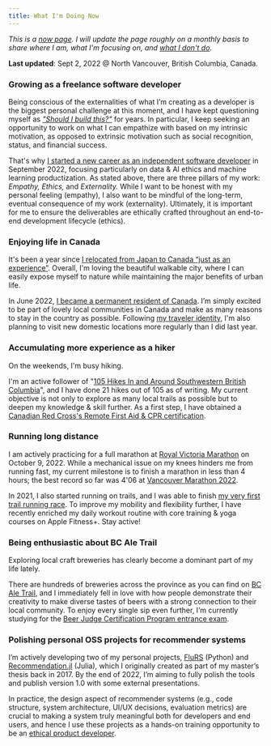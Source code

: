 ```yaml
---
title: What I'm Doing Now
---
```


*This is a [now page](https://nownownow.com/about). I will update the page roughly on a monthly basis to share where I am, what I'm focusing on, and [what I don't do](/note/creating-now-page/).*

**Last updated**: Sept 2, 2022 @ North Vancouver, British Columbia, Canada.

### Growing as a freelance software developer

Being conscious of the externalities of what I’m creating as a developer is the biggest personal challenge at this moment, and I have kept questioning myself as [*"Should I build this?"*](/note/foundations-of-humane-technology/) for years. In particular, I keep seeking an opportunity to work on what I can empathize with based on my intrinsic motivation, as opposed to extrinsic motivation such as social recognition, status, and financial success.

That's why [I started a new career as an independent software developer](/note/becoming-a-freelancer-in-canada/) in September 2022, focusing particularly on data & AI ethics and machine learning productization. As stated above, there are three pillars of my work: *Empathy,* *Ethics,* and *Externality.* While I want to be honest with my personal feeling (empathy), I also want to be mindful of the long-term, eventual consequence of my work (externality). Ultimately, it is important for me to ensure the deliverables are ethically crafted throughout an end-to-end development lifecycle (ethics).

### Enjoying life in Canada

It's been a year since [I relocated from Japan to Canada “just as an experience”](/note/relocating-to-canada/). Overall, I'm loving the beautiful walkable city, where I can easily expose myself to nature while maintaining the major benefits of urban life.

In June 2022, [I became a permanent resident of Canada](/note/canada-permanent-residency/). I’m simply excited to be part of lovely local communities in Canada and make as many reasons to stay in the country as possible. Following [my traveler identity](/note/atomic-habits/), I'm also planning to visit new domestic locations more regularly than I did last year.

### Accumulating more experience as a hiker

On the weekends, I'm busy hiking.

I'm an active follower of "[105 Hikes In and Around Southwestern British Columbia](https://105hikes.com/book/)", and I have done 21 hikes out of 105 as of writing. My current objective is not only to explore as many local trails as possible but to deepen my knowledge & skill further. As a first step, I have obtained a [Canadian Red Cross's Remote First Aid & CPR certification](https://www.redcross.ca/training-and-certification/course-descriptions/first-aid-at-home-courses/wilderness-remote-first-aid-program).

### Running long distance

I am actively practicing for a full marathon at [Royal Victoria Marathon](https://www.runvictoriamarathon.com/) on October 9, 2022. While a mechanical issue on my knees hinders me from running fast, my current milestone is to finish a marathon in less than 4 hours; the best record so far was 4'06 at [Vancouver Marathon 2022](https://bmovanmarathon.ca/).

In 2021, I also started running on trails, and I was able to finish [my very first trail running race](https://www.alltrails.com/es/explore/recording/hallow-s-eve-2021-36a16a2). To improve my mobility and flexibility further, I have recently enriched my daily workout routine with core training & yoga courses on Apple Fitness+. Stay active!

### Being enthusiastic about BC Ale Trail

Exploring local craft breweries has clearly become a dominant part of my life lately.

There are hundreds of breweries across the province as you can find on [BC Ale Trail](/note/2021-bcat-best-brewery-experience-award/), and I immediately fell in love with how people demonstrate their creativity to make diverse tastes of beers with a strong connection to their local community. To enjoy every single sip even further, I’m currently studying for the [Beer Judge Certification Program entrance exam](https://www.bjcp.org/exam-certification/exam-program-overview/).

### Polishing personal OSS projects for recommender systems

I’m actively developing two of my personal projects, [FluRS](https://github.com/takuti/flurs/) (Python) and [Recommendation.jl](https://github.com/takuti/Recommendation.jl/) (Julia), which I originally created as part of my master’s thesis back in 2017. By the end of 2022, I’m aiming to fully polish the tools and publish version 1.0 with some external presentations.

In practice, the design aspect of recommender systems (e.g., code structure, system architecture, UI/UX decisions, evaluation metrics) are crucial to making a system truly meaningful both for developers and end users, and hence I use these projects as a hands-on training opportunity to be an [ethical product developer](/note/ethical-product-developer/).
